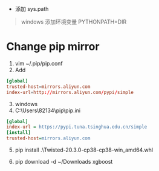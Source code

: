 - 添加 sys.path
> windows 添加环境变量 PYTHONPATH=DIR

# Change pip mirror
1. vim ~/.pip/pip.conf
2. Add
```conf
[global]
trusted-host=mirrors.aliyun.com
index-url=http://mirrors.aliyun.com/pypi/simple
```

3. windows
4. C:\Users\82134\pip\pip.ini
```ini
[global]
index-url = https://pypi.tuna.tsinghua.edu.cn/simple
[install]
trusted-host=mirrors.aliyun.com
```

5. pip install .\Twisted-20.3.0-cp38-cp38-win_amd64.whl

6. pip download -d ~/Downloads xgboost
